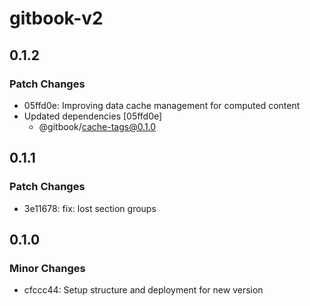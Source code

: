 # gitbook-v2

## 0.1.2

### Patch Changes

-   05ffd0e: Improving data cache management for computed content
-   Updated dependencies [05ffd0e]
    -   @gitbook/cache-tags@0.1.0

## 0.1.1

### Patch Changes

-   3e11678: fix: lost section groups

## 0.1.0

### Minor Changes

-   cfccc44: Setup structure and deployment for new version
